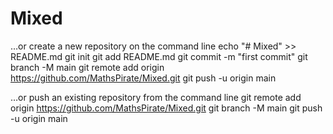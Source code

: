 # Mixed

…or create a new repository on the command line
echo "# Mixed" >> README.md
git init
git add README.md
git commit -m "first commit"
git branch -M main
git remote add origin <https://github.com/MathsPirate/Mixed.git>
git push -u origin main

…or push an existing repository from the command line
git remote add origin <https://github.com/MathsPirate/Mixed.git>
git branch -M main
git push -u origin main

